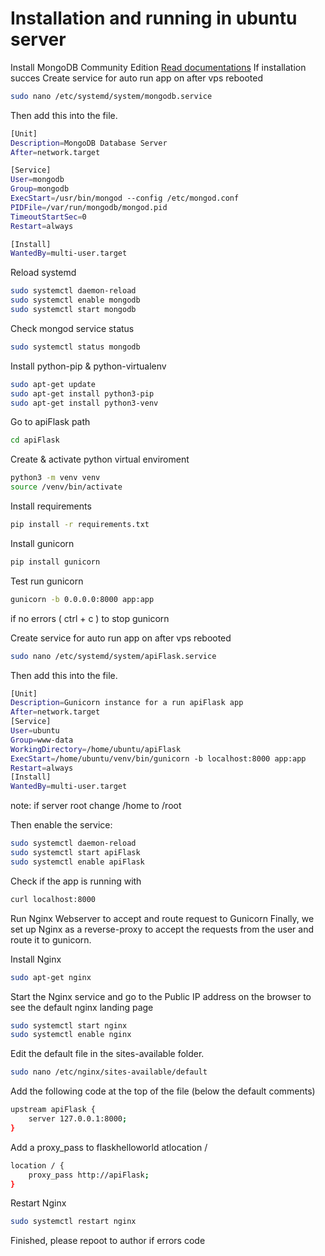 # Installation and running in ubuntu server
Install MongoDB Community Edition
<a href="https://www.mongodb.com/docs/v4.4/tutorial/install-mongodb-on-ubuntu/">Read documentations</a>
If installation succes
Create service for auto run app on after vps rebooted
```bash
sudo nano /etc/systemd/system/mongodb.service
```
Then add this into the file.
```bash
[Unit]
Description=MongoDB Database Server
After=network.target

[Service]
User=mongodb
Group=mongodb
ExecStart=/usr/bin/mongod --config /etc/mongod.conf
PIDFile=/var/run/mongodb/mongod.pid
TimeoutStartSec=0
Restart=always

[Install]
WantedBy=multi-user.target
```
Reload systemd
```bash
sudo systemctl daemon-reload
sudo systemctl enable mongodb
sudo systemctl start mongodb
```
Check mongod service status
```bash
sudo systemctl status mongodb
```

Install python-pip & python-virtualenv
```bash
sudo apt-get update
sudo apt-get install python3-pip
sudo apt-get install python3-venv
```
Go to apiFlask path
```bash
cd apiFlask
```
Create & activate python virtual enviroment
```bash
python3 -m venv venv
source /venv/bin/activate
```
Install requirements
```bash
pip install -r requirements.txt
```
Install gunicorn
```bash
pip install gunicorn
```
Test run gunicorn
```bash
gunicorn -b 0.0.0.0:8000 app:app
```
if no errors ( ctrl + c ) to stop gunicorn

Create service for auto run app on after vps rebooted
```bash
sudo nano /etc/systemd/system/apiFlask.service
```
Then add this into the file.
```bash
[Unit]
Description=Gunicorn instance for a run apiFlask app
After=network.target
[Service]
User=ubuntu
Group=www-data
WorkingDirectory=/home/ubuntu/apiFlask
ExecStart=/home/ubuntu/venv/bin/gunicorn -b localhost:8000 app:app
Restart=always
[Install]
WantedBy=multi-user.target
```
note: if server root change /home to /root

Then enable the service:
```bash
sudo systemctl daemon-reload
sudo systemctl start apiFlask
sudo systemctl enable apiFlask
```
Check if the app is running with 
```bash
curl localhost:8000
```
Run Nginx Webserver to accept and route request to Gunicorn
Finally, we set up Nginx as a reverse-proxy to accept the requests from the user and route it to gunicorn.

Install Nginx 
```bash
sudo apt-get nginx
```
Start the Nginx service and go to the Public IP address on the browser to see the default nginx landing page
```bash
sudo systemctl start nginx
sudo systemctl enable nginx
```
Edit the default file in the sites-available folder.
```bash
sudo nano /etc/nginx/sites-available/default
```
Add the following code at the top of the file (below the default comments)
```bash
upstream apiFlask {
    server 127.0.0.1:8000;
}
```
Add a proxy_pass to flaskhelloworld atlocation /
```bash
location / {
    proxy_pass http://apiFlask;
}
```
Restart Nginx 
```bash
sudo systemctl restart nginx
```

Finished, please repoot to author if errors code